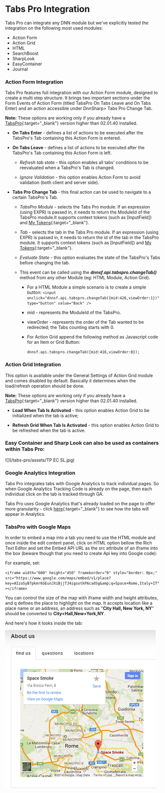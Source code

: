 # Tabs Pro Integration

Tabs Pro can integrate any DNN module but we've explicitly tested the integration on the following most used modules:

* Action Form
* Action Grid
* HTML
* SearchBoost
* SharpLook
* EasyContainer
* Journal

### Action Form Integration

Tabs Pro features full integration with our Action Form module, designed to create a multi step structure. It brings two important sections under the Form Events of Action Form \(titled TabsPro On Tabs Leave and On Tabs Enter\) and an action accessible under DnnSharp&gt; Tabs Pro Change Tab.

**Note:** These options are working only if you already have a [TabsPro](http://www.dnnsharp.com/dnn/modules/tabs-pro){:target="_blank"} version higher than 02.01.40 installed.

* **On Tabs Enter**  - defines a list of actions to be executed after the TabsPro's Tab containing this Action Form is entered. 
* **On Tabs Leave** - defines a list of actions to be executed after the TabsPro's Tab containing this Action Form is left.

  * _Refresh tab state_ - this option enables all tabs' conditions to be reevaluated when a TabsPro's Tab is changed.

  * _Ignore Validation_ - this option enables Action Form to avoid validation \(both client and server side\).

* **Tabs Pro Change Tab** - this final action can be used to navigate to a certain TabsPro's Tab.

  * _TabsPro Module_ - selects the Tabs Pro module. If an expression \(using EXPR\) is passed in, it needs to return the ModuleId of the TabsPro module.It supports context tokens \(such as \[InputField\]\) and [My Tokens](http://www.dnnsharp.com/dnn/modules/my-custom-tokens){:target="_blank"}.

  * _Tab_ - selects the tab in the Tabs Pro module. If an expression \(using EXPR\) is passed in, it needs to return the id of the tab in the TabsPro module. It supports context tokens \(such as \[InputField\]\) and [My Tokens](http://www.dnnsharp.com/dnn/modules/my-custom-tokens){:target="_blank"}.

  * _Evaluate State_ - this option evaluates the state of the TabsPro's Tabs before changing the tab.

  * This event can be called using the _**dnnsf.api.tabspro.changeTab\(\)**_ method from any other Module \(eg: HTML Module, Action Grid\).

    * For a HTML Module a simple scenario is to create a simple button: `<input onclick="dnnsf.api.tabspro.changeTab({mid:426,viewOrder:1})" type="button" value="Back" />`

    * mid - represents the ModuleId of the TabsPro.

    * viewOrder - represents the order of the Tab wanted to be redirected; the Tabs counting starts with 0.

    * For Action Grid append the following method as Javascript code for an Item or Grid Button:

      `dnnsf.api.tabspro.changeTab({mid:416,viewOrder:0});`

### Action Grid Integration

This option is available under the General Settings of Action Grid module and comes disabled by default. Basically it determines  when the load/refresh operation should be done.

**Note:** These options are working only if you already have a [TabsPro](http://www.dnnsharp.com/dnn/modules/tabs-pro){:target="_blank"} version higher than 02.01.40 installed.

* **Load When Tab Is Activated** - this option enables Action Grid to be initialized when the tab is active;

* **Refresh Grid When Tab Is Activated** - this option enables Action Grid to be refreshed when the tab is active.

### Easy Container and Sharp Look can also be used as containers within Tabs Pro:

![](/tabs-pro/assets/TP EC SL.jpg)

### **Google Analytics Integration**

Tabs Pro integrates tabs with Google Analytics to track individual pages. So when Google Analytics Tracking Code is already on the page, then each individual click on the tab is tracked through GA.

Tabs Pro uses Google Analytics that's already loaded on the page to offer more granularity - click [here](http://screencast.com/t/jfoDvGbwv){:target="_blank"} to see how the tabs will appear in Analytics.

### TabsPro with Google Maps

In order to embed a map into a tab you need to use the HTML module and once inside the edit content panel, click on HTML option bellow the Rich Text Editor and set the Embed API URL as the src attribute of an iframe into the box \(beware though that you need to create Api key into Google code\):

For example, set:

`<iframe width="600" height="450" frameborder="0" style="border: 0px;" src="https://www.google.com/maps/embed/v1/place?key=AIzaSyB7pkmr6GEunJXiBjjTJ4igsotkPAcadSg&amp;q=Space+Rome,Italy+IT"></iframe>`

You can control the size of the map with iframe width and height attributes, and q defines the place to highlight on the map. It accepts location like a place name or an address, an address such as "**City Hall, New York, NY**" should be converted to **City+Hall,New+York,NY**.

And here's how it looks inside the tab:

![](/tabs-pro/assets/map.jpg)

